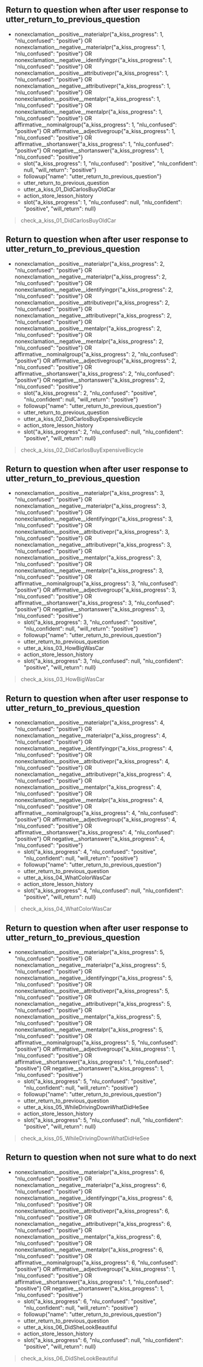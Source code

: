 ## Return to question when after user response to utter_return_to_previous_question
* nonexclamation__positive__materialpr{"a_kiss_progress": 1, "nlu_confused": "positive"} OR nonexclamation__negative__materialpr{"a_kiss_progress": 1, "nlu_confused": "positive"} OR nonexclamation__negative__identifyingpr{"a_kiss_progress": 1, "nlu_confused": "positive"} OR nonexclamation__positive__attributivepr{"a_kiss_progress": 1, "nlu_confused": "positive"} OR nonexclamation__negative__attributivepr{"a_kiss_progress": 1, "nlu_confused": "positive"} OR nonexclamation__positive__mentalpr{"a_kiss_progress": 1, "nlu_confused": "positive"} OR nonexclamation__negative__mentalpr{"a_kiss_progress": 1, "nlu_confused": "positive"} OR affirmative__nominalgroup{"a_kiss_progress": 1, "nlu_confused": "positive"} OR affirmative__adjectivegroup{"a_kiss_progress": 1, "nlu_confused": "positive"} OR affirmative__shortanswer{"a_kiss_progress": 1, "nlu_confused": "positive"} OR negative__shortanswer{"a_kiss_progress": 1, "nlu_confused": "positive"}
    - slot{"a_kiss_progress": 1, "nlu_confused": "positive", "nlu_confident": null, "will_return": "positive"}
    - followup{"name": "utter_return_to_previous_question"}
    - utter_return_to_previous_question
    - utter_a_kiss_01_DidCarlosBuyOldCar
    - action_store_lesson_history
    - slot{"a_kiss_progress": 1, "nlu_confused": null, "nlu_confident": "positive", "will_return": null}
> check_a_kiss_01_DidCarlosBuyOldCar

## Return to question when after user response to utter_return_to_previous_question
* nonexclamation__positive__materialpr{"a_kiss_progress": 2, "nlu_confused": "positive"} OR nonexclamation__negative__materialpr{"a_kiss_progress": 2, "nlu_confused": "positive"} OR nonexclamation__negative__identifyingpr{"a_kiss_progress": 2, "nlu_confused": "positive"} OR nonexclamation__positive__attributivepr{"a_kiss_progress": 2, "nlu_confused": "positive"} OR nonexclamation__negative__attributivepr{"a_kiss_progress": 2, "nlu_confused": "positive"} OR nonexclamation__positive__mentalpr{"a_kiss_progress": 2, "nlu_confused": "positive"} OR nonexclamation__negative__mentalpr{"a_kiss_progress": 2, "nlu_confused": "positive"} OR affirmative__nominalgroup{"a_kiss_progress": 2, "nlu_confused": "positive"} OR affirmative__adjectivegroup{"a_kiss_progress": 2, "nlu_confused": "positive"} OR affirmative__shortanswer{"a_kiss_progress": 2, "nlu_confused": "positive"} OR negative__shortanswer{"a_kiss_progress": 2, "nlu_confused": "positive"}
    - slot{"a_kiss_progress": 2, "nlu_confused": "positive", "nlu_confident": null, "will_return": "positive"}
    - followup{"name": "utter_return_to_previous_question"}
    - utter_return_to_previous_question
    - utter_a_kiss_02_DidCarlosBuyExpensiveBicycle
    - action_store_lesson_history
    - slot{"a_kiss_progress": 2, "nlu_confused": null, "nlu_confident": "positive", "will_return": null}
> check_a_kiss_02_DidCarlosBuyExpensiveBicycle

## Return to question when after user response to utter_return_to_previous_question
* nonexclamation__positive__materialpr{"a_kiss_progress": 3, "nlu_confused": "positive"} OR nonexclamation__negative__materialpr{"a_kiss_progress": 3, "nlu_confused": "positive"} OR nonexclamation__negative__identifyingpr{"a_kiss_progress": 3, "nlu_confused": "positive"} OR nonexclamation__positive__attributivepr{"a_kiss_progress": 3, "nlu_confused": "positive"} OR nonexclamation__negative__attributivepr{"a_kiss_progress": 3, "nlu_confused": "positive"} OR nonexclamation__positive__mentalpr{"a_kiss_progress": 3, "nlu_confused": "positive"} OR nonexclamation__negative__mentalpr{"a_kiss_progress": 3, "nlu_confused": "positive"} OR affirmative__nominalgroup{"a_kiss_progress": 3, "nlu_confused": "positive"} OR affirmative__adjectivegroup{"a_kiss_progress": 3, "nlu_confused": "positive"} OR affirmative__shortanswer{"a_kiss_progress": 3, "nlu_confused": "positive"} OR negative__shortanswer{"a_kiss_progress": 3, "nlu_confused": "positive"}
    - slot{"a_kiss_progress": 3, "nlu_confused": "positive", "nlu_confident": null, "will_return": "positive"}
    - followup{"name": "utter_return_to_previous_question"}
    - utter_return_to_previous_question
    - utter_a_kiss_03_HowBigWasCar
    - action_store_lesson_history
    - slot{"a_kiss_progress": 3, "nlu_confused": null, "nlu_confident": "positive", "will_return": null}
> check_a_kiss_03_HowBigWasCar

## Return to question when after user response to utter_return_to_previous_question
* nonexclamation__positive__materialpr{"a_kiss_progress": 4, "nlu_confused": "positive"} OR nonexclamation__negative__materialpr{"a_kiss_progress": 4, "nlu_confused": "positive"} OR nonexclamation__negative__identifyingpr{"a_kiss_progress": 4, "nlu_confused": "positive"} OR nonexclamation__positive__attributivepr{"a_kiss_progress": 4, "nlu_confused": "positive"} OR nonexclamation__negative__attributivepr{"a_kiss_progress": 4, "nlu_confused": "positive"} OR nonexclamation__positive__mentalpr{"a_kiss_progress": 4, "nlu_confused": "positive"} OR nonexclamation__negative__mentalpr{"a_kiss_progress": 4, "nlu_confused": "positive"} OR affirmative__nominalgroup{"a_kiss_progress": 4, "nlu_confused": "positive"} OR affirmative__adjectivegroup{"a_kiss_progress": 4, "nlu_confused": "positive"} OR affirmative__shortanswer{"a_kiss_progress": 4, "nlu_confused": "positive"} OR negative__shortanswer{"a_kiss_progress": 4, "nlu_confused": "positive"}
    - slot{"a_kiss_progress": 4, "nlu_confused": "positive", "nlu_confident": null, "will_return": "positive"}
    - followup{"name": "utter_return_to_previous_question"}
    - utter_return_to_previous_question
    - utter_a_kiss_04_WhatColorWasCar
    - action_store_lesson_history
    - slot{"a_kiss_progress": 4, "nlu_confused": null, "nlu_confident": "positive", "will_return": null}
> check_a_kiss_04_WhatColorWasCar

## Return to question when after user response to utter_return_to_previous_question
* nonexclamation__positive__materialpr{"a_kiss_progress": 5, "nlu_confused": "positive"} OR nonexclamation__negative__materialpr{"a_kiss_progress": 5, "nlu_confused": "positive"} OR nonexclamation__negative__identifyingpr{"a_kiss_progress": 5, "nlu_confused": "positive"} OR nonexclamation__positive__attributivepr{"a_kiss_progress": 5, "nlu_confused": "positive"} OR nonexclamation__negative__attributivepr{"a_kiss_progress": 5, "nlu_confused": "positive"} OR nonexclamation__positive__mentalpr{"a_kiss_progress": 5, "nlu_confused": "positive"} OR nonexclamation__negative__mentalpr{"a_kiss_progress": 5, "nlu_confused": "positive"} OR affirmative__nominalgroup{"a_kiss_progress": 5, "nlu_confused": "positive"} OR affirmative__adjectivegroup{"a_kiss_progress": 1, "nlu_confused": "positive"} OR affirmative__shortanswer{"a_kiss_progress": 1, "nlu_confused": "positive"} OR negative__shortanswer{"a_kiss_progress": 1, "nlu_confused": "positive"}
    - slot{"a_kiss_progress": 5, "nlu_confused": "positive", "nlu_confident": null, "will_return": "positive"}
    - followup{"name": "utter_return_to_previous_question"}
    - utter_return_to_previous_question
    - utter_a_kiss_05_WhileDrivingDownWhatDidHeSee
    - action_store_lesson_history
    - slot{"a_kiss_progress": 5, "nlu_confused": null, "nlu_confident": "positive", "will_return": null}
> check_a_kiss_05_WhileDrivingDownWhatDidHeSee

## Return to question when not sure what to do next
* nonexclamation__positive__materialpr{"a_kiss_progress": 6, "nlu_confused": "positive"} OR nonexclamation__negative__materialpr{"a_kiss_progress": 6, "nlu_confused": "positive"} OR nonexclamation__negative__identifyingpr{"a_kiss_progress": 6, "nlu_confused": "positive"} OR nonexclamation__positive__attributivepr{"a_kiss_progress": 6, "nlu_confused": "positive"} OR nonexclamation__negative__attributivepr{"a_kiss_progress": 6, "nlu_confused": "positive"} OR nonexclamation__positive__mentalpr{"a_kiss_progress": 6, "nlu_confused": "positive"} OR nonexclamation__negative__mentalpr{"a_kiss_progress": 6, "nlu_confused": "positive"} OR affirmative__nominalgroup{"a_kiss_progress": 6, "nlu_confused": "positive"} OR affirmative__adjectivegroup{"a_kiss_progress": 1, "nlu_confused": "positive"} OR affirmative__shortanswer{"a_kiss_progress": 1, "nlu_confused": "positive"} OR negative__shortanswer{"a_kiss_progress": 1, "nlu_confused": "positive"}
    - slot{"a_kiss_progress": 6, "nlu_confused": "positive", "nlu_confident": null, "will_return": "positive"}
    - followup{"name": "utter_return_to_previous_question"}
    - utter_return_to_previous_question
    - utter_a_kiss_06_DidSheLookBeautiful
    - action_store_lesson_history
    - slot{"a_kiss_progress": 6, "nlu_confused": null, "nlu_confident": "positive", "will_return": null}
> check_a_kiss_06_DidSheLookBeautiful
